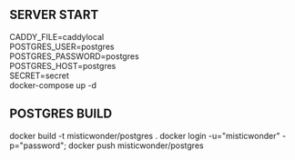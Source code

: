 ## SERVER START
CADDY_FILE=caddylocal \
POSTGRES_USER=postgres \
POSTGRES_PASSWORD=postgres \
POSTGRES_HOST=postgres \
SECRET=secret \
docker-compose up -d

## POSTGRES BUILD
docker build -t misticwonder/postgres .
docker login -u="misticwonder" -p="password";
docker push misticwonder/postgres
